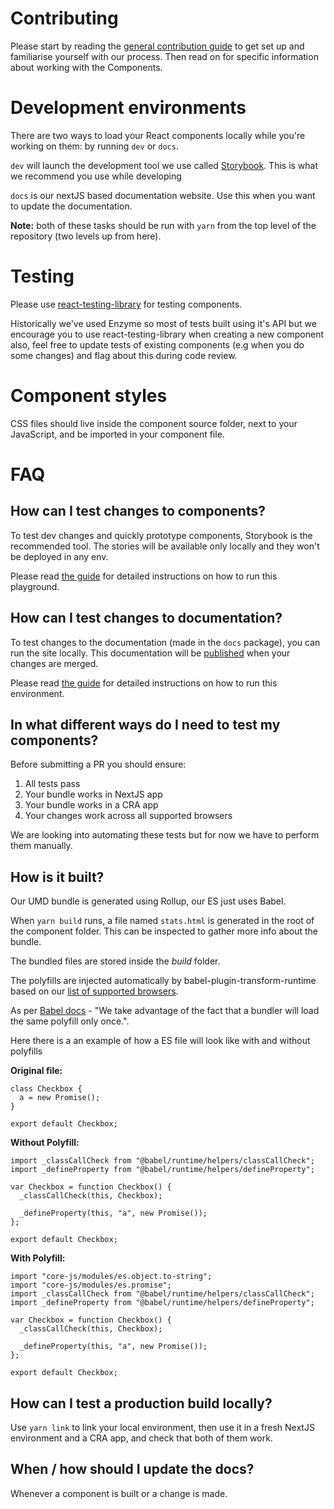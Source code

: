 # Contributing

Please start by reading the [general contribution guide](<(https://github.com/transferwise/neptune-web/blob/master/CONTRIBUTING.md)>) to get set up and familiarise yourself with our process. Then read on for specific information about working with the Components.

# Development environments

There are two ways to load your React components locally while you're working on them: by running `dev` or `docs`.

`dev` will launch the development tool we use called [Storybook](https://storybook.js.org/). This is what we recommend you use while developing

`docs` is our nextJS based documentation website. Use this when you want to update the documentation.

**Note:** both of these tasks should be run with `yarn` from the top level of the repository (two levels up from here).

# Testing

Please use [react-testing-library](https://github.com/testing-library/react-testing-library) for testing components.

Historically we've used Enzyme so most of tests built using it's API but we encourage you to use react-testing-library when creating a new component
also, feel free to update tests of existing components (e.g when you do some changes) and flag about this during code review.

# Component styles

CSS files should live inside the component source folder, next to your JavaScript, and be imported in your component file.

# FAQ

## How can I test changes to components?

To test dev changes and quickly prototype components, Storybook is the recommended tool. The stories will be available only locally and they won't be deployed in any env.

Please read [the guide](https://github.com/transferwise/neptune-web/blob/master/CONTRIBUTING.md) for detailed instructions on how to run this playground.

## How can I test changes to documentation?

To test changes to the documentation (made in the `docs` package), you can run the site locally. This documentation will be [published](https://transferwise.github.io/neptune-web/) when your changes are merged.

Please read [the guide](https://github.com/transferwise/neptune-web/blob/master/CONTRIBUTING.md) for detailed instructions on how to run this environment.

## In what different ways do I need to test my components?

Before submitting a PR you should ensure:

1. All tests pass
2. Your bundle works in NextJS app
3. Your bundle works in a CRA app
4. Your changes work across all supported browsers

We are looking into automating these tests but for now we have to perform them manually.

## How is it built?

Our UMD bundle is generated using Rollup, our ES just uses Babel.

When `yarn build` runs, a file named `stats.html` is generated in the root of the component folder. This can be inspected to gather more info about the bundle.

The bundled files are stored inside the _build_ folder.

The polyfills are injected automatically by babel-plugin-transform-runtime based on our [list of supported browsers](https://github.com/transferwise/neptune-web/blob/master/.browserlistrc).

As per [Babel docs](https://babeljs.io/docs/en/babel-preset-env) - "We take advantage of the fact that a bundler will load the same polyfill only once.".

Here there is a an example of how a ES file will look like with and without polyfills

**Original file:**

```
class Checkbox {
  a = new Promise();
}

export default Checkbox;
```

**Without Polyfill:**

```
import _classCallCheck from "@babel/runtime/helpers/classCallCheck";
import _defineProperty from "@babel/runtime/helpers/defineProperty";

var Checkbox = function Checkbox() {
  _classCallCheck(this, Checkbox);

  _defineProperty(this, "a", new Promise());
};

export default Checkbox;
```

**With Polyfill:**

```
import "core-js/modules/es.object.to-string";
import "core-js/modules/es.promise";
import _classCallCheck from "@babel/runtime/helpers/classCallCheck";
import _defineProperty from "@babel/runtime/helpers/defineProperty";

var Checkbox = function Checkbox() {
  _classCallCheck(this, Checkbox);

  _defineProperty(this, "a", new Promise());
};

export default Checkbox;
```

## How can I test a production build locally?

Use `yarn link` to link your local environment, then use it in a fresh NextJS environment and a CRA app, and check that both of them work.

## When / how should I update the docs?

Whenever a component is built or a change is made.


